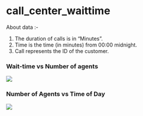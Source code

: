 # call_center_waittime
About data :-
1. The duration of calls is in “Minutes”.
2. Time is the time (in minutes) from 00:00 midnight.
3. Call represents the ID of the customer.

### Wait-time vs Number of agents
<image src="waittime_vs_number_of_agents.png">

### Number of Agents vs Time of Day
<image src="agent_vs_time_of_day.png">
